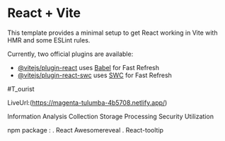 # React + Vite

This template provides a minimal setup to get React working in Vite with HMR and some ESLint rules.

Currently, two official plugins are available:

- [@vitejs/plugin-react](https://github.com/vitejs/vite-plugin-react/blob/main/packages/plugin-react/README.md) uses [Babel](https://babeljs.io/) for Fast Refresh
- [@vitejs/plugin-react-swc](https://github.com/vitejs/vite-plugin-react-swc) uses [SWC](https://swc.rs/) for Fast Refresh

#T_ourist

LiveUrl:(https://magenta-tulumba-4b5708.netlify.app/)

Information
Analysis
Collection
Storage
Processing
Security
Utilization

npm package :
 . React Awesomereveal
 . React-tooltip

